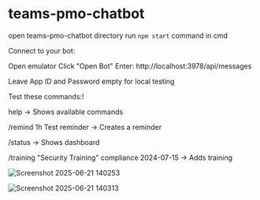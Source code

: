 # teams-pmo-chatbot

open teams-pmo-chatbot directory
run `npm start` command in cmd 



Connect to your bot:

Open emulator
Click "Open Bot"
Enter: http://localhost:3978/api/messages


Leave App ID and Password empty for local testing


Test these commands:!

help → Shows available commands


/remind 1h Test reminder → Creates a reminder


/status → Shows dashboard


/training "Security Training" compliance 2024-07-15 → Adds training



![Screenshot 2025-06-21 140253](https://github.com/user-attachments/assets/17e045ba-2943-4778-b58e-7ca9c8fc5e3a)



![Screenshot 2025-06-21 140313](https://github.com/user-attachments/assets/91c70498-6804-4a09-9a9c-dd12b7e6906b)


